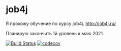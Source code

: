 # job4j
Я прохожу обучение по курсу job4j.
http://job4j.ru/

Планирую закончить 1й уровень к маю 2021.

[![Build Status](https://travis-ci.com/Vladislav-Baikov/job4j.svg?branch=master)](https://travis-ci.com/Vladislav-Baikov/job4j)
[![codecov](https://codecov.io/gh/Vladislav-Baikov/job4j/branch/master/graph/badge.svg?token=YFWMTV7CGA)](https://codecov.io/gh/Vladislav-Baikov/job4j)